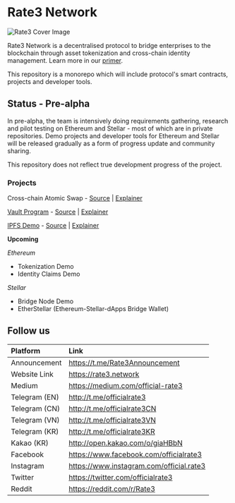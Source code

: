 # Rate3 Network

![Rate3 Cover Image](https://s3-ap-southeast-1.amazonaws.com/rate3/Rate3_Cover.png)

Rate3 Network is a decentralised protocol to bridge enterprises to the blockchain through asset tokenization and cross-chain identity management. Learn more in our [primer](https://s3-ap-southeast-1.amazonaws.com/rate3/Rate3_Investor_Primer.pdf).

This repository is a monorepo which will include protocol's smart contracts, projects and developer tools.

## Status - Pre-alpha
In pre-alpha, the team is intensively doing requirements gathering, research and pilot testing on Ethereum and Stellar - most of which are in private repositories. Demo projects and developer tools for Ethereum and Stellar will be released gradually as a form of progress update and community sharing.

This repository does not reflect true development progress of the project.


### Projects
Cross-chain Atomic Swap - [Source](https://github.com/rate-engineering/rate3-cross-chain) | [Explainer](https://medium.com/official-rate3/cross-chain-atomic-swaps-check-out-our-github-now-a554d74e2f1a)

[Vault Program](https://vault.rate3.network) - [Source](https://github.com/rate-engineering/rate3-locking-release) | [Explainer](https://medium.com/official-rate3/step-by-step-guide-to-locking-your-rte-tokens-8ca849579bf5)

[IPFS Demo](https://ipfs.demo.rate3.network) - [Source](https://github.com/rate-engineering/rate3-monorepo/tree/dev/packages/demo/ipfs) | [Explainer](https://medium.com/official-rate3/rate3-ipfs-demo-daf6f27f0a4a)

**Upcoming** 

_Ethereum_ 
- Tokenization Demo 
- Identity Claims Demo

_Stellar_ 
- Bridge Node Demo 
- EtherStellar (Ethereum-Stellar-dApps Bridge Wallet)


## Follow us

| Platform | Link |
| :----- | :------------ |
| Announcement | https://t.me/Rate3Announcement |
| Website Link | https://rate3.network |
| Medium | https://medium.com/official-rate3 |
| Telegram (EN) | http://t.me/officialrate3 |
| Telegram (CN) | http://t.me/officialrate3CN |
| Telegram (VN) | http://t.me/officialrate3VN |
| Telegram (KR) | http://t.me/officialrate3KR |
| Kakao (KR) | http://open.kakao.com/o/giaHBbN |
| Facebook | https://www.facebook.com/officialrate3 |
| Instagram | https://www.instagram.com/official.rate3 |
| Twitter | https://twitter.com/officialrate3 |
| Reddit | https://reddit.com/r/Rate3 |
